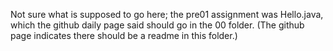 Not sure what is supposed to go here; the pre01 assignment was Hello.java, which the github daily page said should go in the 00 folder. (The github page indicates there should be a readme in this folder.)

